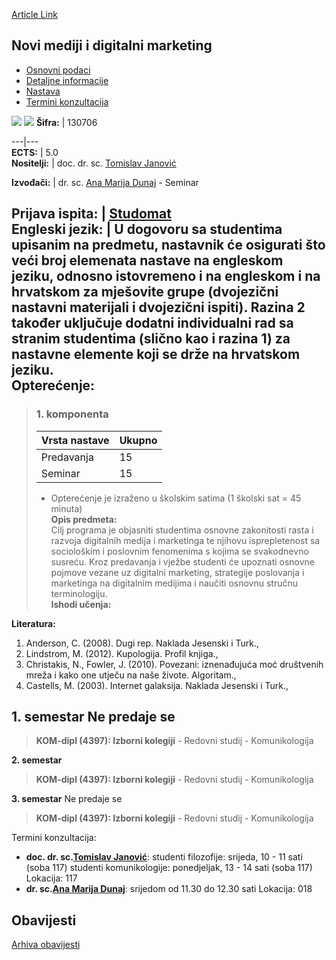 [Article Link](https://www.fhs.hr/predmet/nmdm_a)

## Novi mediji i digitalni marketing
  * [Osnovni podaci](https://www.fhs.hr/predmet/nmdm_a#v1id-904844_328484_1_0 "Osnovni podaci")
  * [Detaljne informacije](https://www.fhs.hr/predmet/nmdm_a#v1id-904844_328484_1_1 "Detaljne informacije")
  * [Nastava](https://www.fhs.hr/predmet/nmdm_a#v1id-904844_328484_1_2 "Nastava")
  * [Termini konzultacija](https://www.fhs.hr/predmet/nmdm_a#v1id-904844_328484_1_3 "Termini konzultacija")


[![](https://www.fhs.hr/img/flags/gif/hr.gif)](https://www.fhs.hr/predmet/nmdm_a) [![](https://www.fhs.hr/img/flags/gif/gb.gif)](https://www.fhs.hr/en/course/nmadm_a)
**Šifra:** |  130706  
  
---|---  
**ECTS:** |  5.0   
**Nositelji:** |  doc. dr. sc. [Tomislav Janović](https://www.fhs.hr/djelatnik/tomislav.janovic)   
  
**Izvođači:** |  dr. sc. [Ana Marija Dunaj](https://www.fhs.hr/djelatnik/ana_marija.dunaj) - Seminar  
  
**Prijava ispita:** |  [Studomat](http://www.isvu.hr/studomat)  
**Engleski jezik:** |  U dogovoru sa studentima upisanim na predmetu, nastavnik će osigurati što veći broj elemenata nastave na engleskom jeziku, odnosno istovremeno i na engleskom i na hrvatskom za mješovite grupe (dvojezični nastavni materijali i dvojezični ispiti). Razina 2 također uključuje dodatni individualni rad sa stranim studentima (slično kao i razina 1) za nastavne elemente koji se drže na hrvatskom jeziku.   
**Opterećenje:**  
---  
> ### 1. komponenta
> | Vrsta nastave | Ukupno  
> ---|---  
> Predavanja | 15  
> Seminar | 15  
> * Opterećenje je izraženo u školskim satima (1 školski sat = 45 minuta)   
**Opis predmeta:**  
> Cilj programa je objasniti studentima osnovne zakonitosti rasta i razvoja digitalnih medija i marketinga te njihovu isprepletenost sa sociološkim i poslovnim fenomenima s kojima se svakodnevno susreću. Kroz predavanja i vježbe studenti će upoznati osnovne pojmove vezane uz digitalni marketing, strategije poslovanja i marketinga na digitalnim medijima i naučiti osnovnu stručnu terminologiju.  
**Ishodi učenja:**  

  
**Literatura:**  
  1. Anderson, C. (2008). Dugi rep. Naklada Jesenski i Turk., 
  2. Lindstrom, M. (2012). Kupologija. Profil knjiga., 
  3. Christakis, N., Fowler, J. (2010). Povezani: iznenađujuća moć društvenih mreža i kako one utječu na naše živote. Algoritam., 
  4. Castells, M. (2003). Internet galaksija. Naklada Jesenski i Turk., 

  
**1. semestar** Ne predaje se  
---  
> **KOM-dipl (4397): Izborni kolegiji** - Redovni studij - Komunikologija  
>   
  
**2. semestar**  
> **KOM-dipl (4397): Izborni kolegiji** - Redovni studij - Komunikologija  
>   
  
**3. semestar** Ne predaje se  
> **KOM-dipl (4397): Izborni kolegiji** - Redovni studij - Komunikologija  
>   
Termini konzultacija: 
  * **doc. dr. sc.[Tomislav Janović](https://www.fhs.hr/djelatnik/tomislav.janovic)**: 
studenti filozofije: srijeda, 10 - 11 sati (soba 117)
studenti komunikologije: ponedjeljak, 13 - 14 sati (soba 117)
Lokacija: 117 
  * **dr. sc.[Ana Marija Dunaj](https://www.fhs.hr/djelatnik/ana_marija.dunaj)**: 
srijedom od 11.30 do 12.30 sati
Lokacija: 018 


## Obavijesti
[Arhiva obavijesti](https://www.fhs.hr/predmet/nmdm_a?@=20sah#news_110361 "Arhiva obavijesti")
